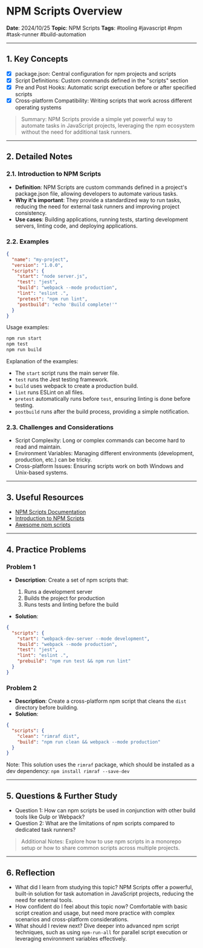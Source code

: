 # NPM Scripts Overview

**Date**: 2024/10/25
**Topic**: NPM Scripts
**Tags**: #tooling #javascript #npm #task-runner #build-automation

---

## 1. Key Concepts

- [x] package.json: Central configuration for npm projects and scripts
- [x] Script Definitions: Custom commands defined in the "scripts" section
- [x] Pre and Post Hooks: Automatic script execution before or after specified scripts
- [x] Cross-platform Compatibility: Writing scripts that work across different operating systems

> Summary: NPM Scripts provide a simple yet powerful way to automate tasks in JavaScript projects, leveraging the npm ecosystem without the need for additional task runners.

---

## 2. Detailed Notes

### 2.1. Introduction to NPM Scripts

- **Definition**: NPM Scripts are custom commands defined in a project's package.json file, allowing developers to automate various tasks.
- **Why it's important**: They provide a standardized way to run tasks, reducing the need for external task runners and improving project consistency.
- **Use cases**: Building applications, running tests, starting development servers, linting code, and deploying applications.

### 2.2. Examples

```json
{
  "name": "my-project",
  "version": "1.0.0",
  "scripts": {
    "start": "node server.js",
    "test": "jest",
    "build": "webpack --mode production",
    "lint": "eslint .",
    "pretest": "npm run lint",
    "postbuild": "echo 'Build complete!'"
  }
}
```

Usage examples:

```bash
npm run start
npm test
npm run build
```

Explanation of the examples:

- The `start` script runs the main server file.
- `test` runs the Jest testing framework.
- `build` uses webpack to create a production build.
- `lint` runs ESLint on all files.
- `pretest` automatically runs before `test`, ensuring linting is done before testing.
- `postbuild` runs after the build process, providing a simple notification.

### 2.3. Challenges and Considerations

- Script Complexity: Long or complex commands can become hard to read and maintain.
- Environment Variables: Managing different environments (development, production, etc.) can be tricky.
- Cross-platform Issues: Ensuring scripts work on both Windows and Unix-based systems.

---

## 3. Useful Resources

- [NPM Scripts Documentation](https://docs.npmjs.com/cli/v7/using-npm/scripts)
- [Introduction to NPM Scripts](https://www.freecodecamp.org/news/introduction-to-npm-scripts-1dbb2ae01633/)
- [Awesome npm scripts](https://github.com/RyanZim/awesome-npm-scripts)

---

## 4. Practice Problems

### Problem 1

- **Description**: Create a set of npm scripts that:
  1. Runs a development server
  2. Builds the project for production
  3. Runs tests and linting before the build

- **Solution**:

```json
{
  "scripts": {
    "start": "webpack-dev-server --mode development",
    "build": "webpack --mode production",
    "test": "jest",
    "lint": "eslint .",
    "prebuild": "npm run test && npm run lint"
  }
}
```

### Problem 2

- **Description**: Create a cross-platform npm script that cleans the `dist` directory before building.
- **Solution**:

```json
{
  "scripts": {
    "clean": "rimraf dist",
    "build": "npm run clean && webpack --mode production"
  }
}
```

Note: This solution uses the `rimraf` package, which should be installed as a dev dependency: `npm install rimraf --save-dev`

---

## 5. Questions & Further Study

- Question 1: How can npm scripts be used in conjunction with other build tools like Gulp or Webpack?
- Question 2: What are the limitations of npm scripts compared to dedicated task runners?

> Additional Notes: Explore how to use npm scripts in a monorepo setup or how to share common scripts across multiple projects.

---

## 6. Reflection

- What did I learn from studying this topic? NPM Scripts offer a powerful, built-in solution for task automation in JavaScript projects, reducing the need for external tools.
- How confident do I feel about this topic now? Comfortable with basic script creation and usage, but need more practice with complex scenarios and cross-platform considerations.
- What should I review next? Dive deeper into advanced npm script techniques, such as using `npm-run-all` for parallel script execution or leveraging environment variables effectively.
